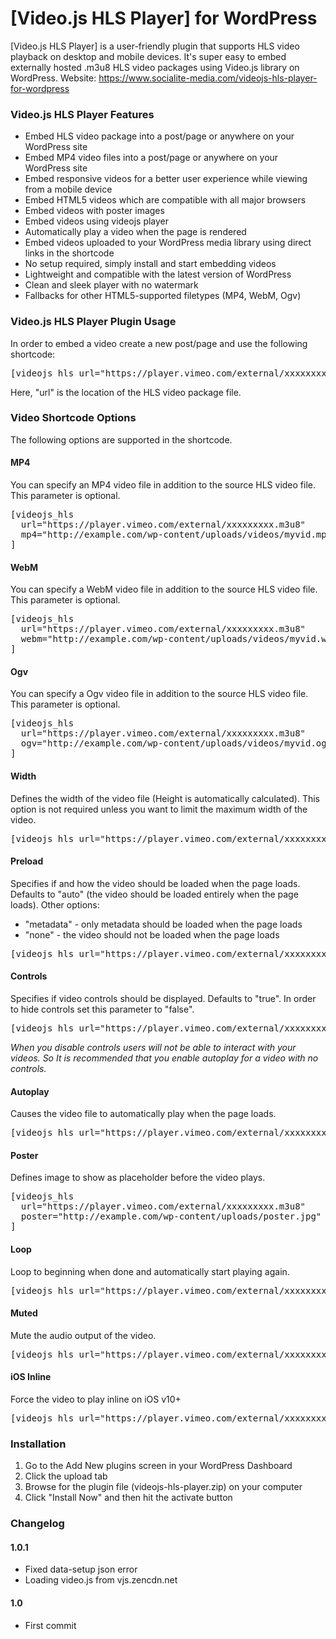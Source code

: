 # [Video.js HLS Player] for WordPress
[Video.js HLS Player] is a user-friendly plugin that supports HLS video playback on desktop and mobile devices. It's super easy to embed externally hosted .m3u8 HLS video packages using Video.js library on WordPress.
Website: <a href="https://www.socialite-media.com/videojs-hls-player-for-wordpress">https://www.socialite-media.com/videojs-hls-player-for-wordpress</a>

<h3>Video.js HLS Player Features</h3>

<ul>
	<li>Embed HLS video package into a post/page or anywhere on your WordPress site</li>
	<li>Embed MP4 video files into a post/page or anywhere on your WordPress site</li>
	<li>Embed responsive videos for a better user experience while viewing from a mobile device</li>
	<li>Embed HTML5 videos which are compatible with all major browsers</li>
	<li>Embed videos with poster images</li>
	<li>Embed videos using videojs player</li>
	<li>Automatically play a video when the page is rendered</li>
	<li>Embed videos uploaded to your WordPress media library using direct links in the shortcode</li>
	<li>No setup required, simply install and start embedding videos</li>
	<li>Lightweight and compatible with the latest version of WordPress</li>
	<li>Clean and sleek player with no watermark</li>
	<li>Fallbacks for other HTML5-supported filetypes (MP4, WebM, Ogv)</li>
</ul>

<h3>Video.js HLS Player Plugin Usage</h3>

<p>In order to embed a video create a new post/page and use the following shortcode:</p>

<pre>
[videojs_hls url=&quot;https://player.vimeo.com/external/xxxxxxxxx.m3u8&quot;]</pre>

<p>Here, &quot;url&quot; is the location of the HLS video package file.</p>

<h3>Video Shortcode Options</h3>

<p>The following options are supported in the shortcode.</p>

<h4>MP4</h4>

<p>You can specify an MP4 video file in addition to the source HLS video file. This parameter is optional.</p>

<pre>
[videojs_hls 
&nbsp; url=&quot;https://player.vimeo.com/external/xxxxxxxxx.m3u8&quot; 
  mp4=&quot;http://example.com/wp-content/uploads/videos/myvid.mp4&quot;
]</pre>

<h4>WebM</h4>

<p>You can specify a WebM video file in addition to the source HLS video file. This parameter is optional.</p>

<pre>
[videojs_hls 
  url=&quot;https://player.vimeo.com/external/xxxxxxxxx.m3u8&quot; 
  webm=&quot;http://example.com/wp-content/uploads/videos/myvid.webm&quot;
]</pre>

<h4>Ogv</h4>

<p>You can specify a Ogv video file in addition to the source HLS video file. This parameter is optional.</p>

<pre>
[videojs_hls 
  url=&quot;https://player.vimeo.com/external/xxxxxxxxx.m3u8&quot; 
  ogv=&quot;http://example.com/wp-content/uploads/videos/myvid.ogv&quot;
]</pre>

<h4>Width</h4>

<p>Defines the width of the video file (Height is automatically calculated). This option is not required unless you want to limit the maximum width of the video.</p>

<pre>
[videojs_hls url=&quot;https://player.vimeo.com/external/xxxxxxxxx.m3u8&quot; width=&quot;480&quot;]</pre>

<h4>Preload</h4>

<p>Specifies if and how the video should be loaded when the page loads. Defaults to &quot;auto&quot; (the video should be loaded entirely when the page loads). Other options:</p>

<ul>
	<li>&quot;metadata&quot; - only metadata should be loaded when the page loads</li>
	<li>&quot;none&quot; - the video should not be loaded when the page loads</li>
</ul>

<pre>
[videojs_hls url=&quot;https://player.vimeo.com/external/xxxxxxxxx.m3u8&quot; preload=&quot;metadata&quot;]</pre>

<h4>Controls</h4>

<p>Specifies if video controls should be displayed. Defaults to &quot;true&quot;. In order to hide controls set this parameter to &quot;false&quot;.</p>

<pre>
[videojs_hls url=&quot;https://player.vimeo.com/external/xxxxxxxxx.m3u8&quot; controls=&quot;false&quot;]</pre>

<p><em>When you disable controls users will not be able to interact with your videos. So It is recommended that you enable autoplay for a video with no controls.</em></p>

<h4>Autoplay</h4>

<p>Causes the video file to automatically play when the page loads.</p>

<pre>
[videojs_hls url=&quot;https://player.vimeo.com/external/xxxxxxxxx.m3u8&quot; autoplay=&quot;true&quot;]</pre>

<h4>Poster</h4>

<p>Defines image to show as placeholder before the video plays.</p>

<pre>
[videojs_hls 
  url=&quot;https://player.vimeo.com/external/xxxxxxxxx.m3u8&quot; 
  poster=&quot;http://example.com/wp-content/uploads/poster.jpg&quot;
]</pre>

<h4>Loop</h4>

<p>Loop to beginning when done and automatically start playing again.</p>

<pre>
[videojs_hls url=&quot;https://player.vimeo.com/external/xxxxxxxxx.m3u8&quot; loop=&quot;true&quot;]</pre>

<h4>Muted</h4>

<p>Mute the audio output of the video.</p>

<pre>
[videojs_hls url=&quot;https://player.vimeo.com/external/xxxxxxxxx.m3u8&quot; muted=&quot;true&quot;]</pre>

<h4>iOS Inline</h4>

<p>Force the video to play inline on iOS v10+</p>

<pre>
[videojs_hls url=&quot;https://player.vimeo.com/external/xxxxxxxxx.m3u8&quot; inline=&quot;true&quot;]</pre>

<h3>Installation</h3>

<ol>
	<li>Go to the Add New plugins screen in your WordPress Dashboard</li>
	<li>Click the upload tab</li>
	<li>Browse for the plugin file (videojs-hls-player.zip) on your computer</li>
	<li>Click &quot;Install Now&quot; and then hit the activate button</li>
</ol>
<h3>Changelog</h3>

<h4>1.0.1</h4>

<ul>
	<li>Fixed data-setup json error</li>
	<li>Loading video.js from vjs.zencdn.net</li>
</ul>

<h4>1.0</h4>

<ul>
	<li>First commit</li>
</ul>
